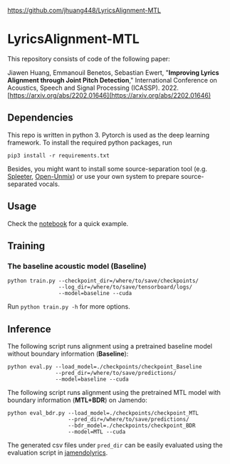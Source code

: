 https://github.com/jhuang448/LyricsAlignment-MTL

# LyricsAlignment-MTL

This repository consists of code of the following paper:

Jiawen Huang, Emmanouil Benetos, Sebastian Ewert, "**Improving Lyrics Alignment through Joint Pitch Detection**," 
International Conference on Acoustics, Speech and Signal Processing (ICASSP). 2022. [https://arxiv.org/abs/2202.01646](https://arxiv.org/abs/2202.01646)

## Dependencies

This repo is written in python 3. Pytorch is used as the deep learning framework. To install the required python packages, run

```
pip3 install -r requirements.txt
```

Besides, you might want to install some source-separation tool (e.g. [Spleeter](https://github.com/deezer/Spleeter), [Open-Unmix](https://github.com/sigsep/open-unmix-pytorch)) or use your own system to prepare source-separated vocals.

## Usage

Check the [notebook](https://github.com/jhuang448/LyricsAlignment-MTL/blob/main/example.ipynb) for a quick example.


## Training

### The baseline acoustic model (**Baseline**)

```
python train.py --checkpoint_dir=/where/to/save/checkpoints/ 
                --log_dir=/where/to/save/tensorboard/logs/ 
                --model=baseline --cuda
```

Run `python train.py -h` for more options.

## Inference

The following script runs alignment using a pretrained baseline model without boundary information (**Baseline**):

```
python eval.py --load_model=./checkpoints/checkpoint_Baseline 
               --pred_dir=/where/to/save/predictions/
               --model=baseline --cuda
```

The following script runs alignment using the pretrained MTL model with boundary information (**MTL+BDR**) on Jamendo:

```
python eval_bdr.py --load_model=./checkpoints/checkpoint_MTL 
                   --pred_dir=/where/to/save/predictions/
                   --bdr_model=./checkpoints/checkpoint_BDR
                   --model=MTL --cuda
```

The generated csv files under `pred_dir` can be easily evaluated using the evaluation script in [jamendolyrics](https://github.com/f90/jamendolyrics).

